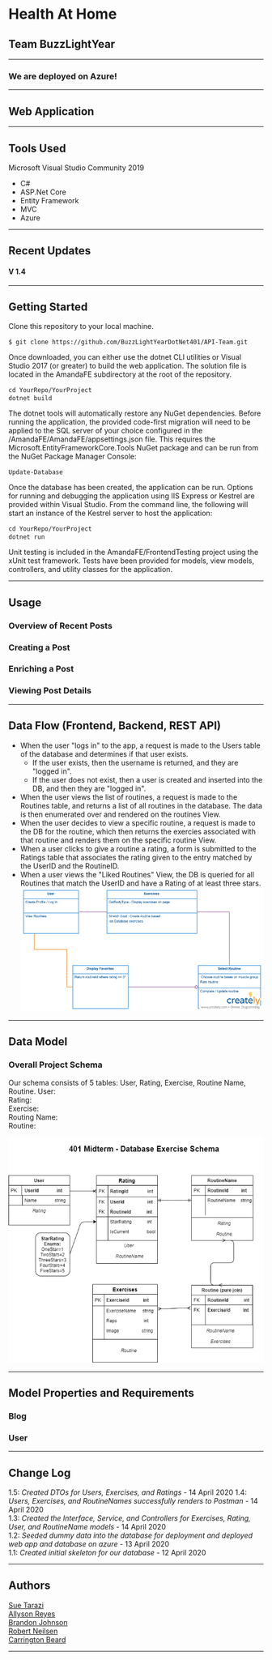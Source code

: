 # Health At Home

## Team BuzzLightYear
---
### We are deployed on Azure!

<!-- [project url here] -->

---
## Web Application
<!-- ***[Explain your app, should be at least a paragraph. What does it do? Why should I use? Sell your product!]***

The web application consists of a frontend written in Razor views, HTML, CSS,
Bootstrap, Popper, and jQuery. The backend was written in C# using ASP.NET Core 2, Entity Framework Core, and the MVC framework.

An interface is provided to create new blog
posts, view existing blog posts, edit existing blog posts, delete existing
blog posts, and search by both keywords and usernames. All blog posts can be
enriched using Azure Language Services (part of Microsoft's Cognitive Services
suite), Bing Image API, and Parallel Dots (for automated tagging of posts via
key phrases detected within the post's body). Image enrichments can be added
based on the overall sentiment score (a range 0.0 - 1.0 related to the mood
of the post) and key phrases / keywords detected in the posts. Optionally, users
can choose to opt-out of these features for privacy or data collection concerns. -->

---

## Tools Used
Microsoft Visual Studio Community 2019 

- C#
- ASP.Net Core
- Entity Framework
- MVC
- Azure
<!-- - Parallel Dots API -->

---

## Recent Updates

#### V 1.4
<!-- *Added OAuth for MySpace* - 23 Jan 2003 -->

---

## Getting Started

Clone this repository to your local machine.

```
$ git clone https://github.com/BuzzLightYearDotNet401/API-Team.git
```
Once downloaded, you can either use the dotnet CLI utilities or Visual Studio 2017 (or greater) to build the web application. The solution file is located in the AmandaFE subdirectory at the root of the repository.
```
cd YourRepo/YourProject
dotnet build
```
The dotnet tools will automatically restore any NuGet dependencies. Before running the application, the provided code-first migration will need to be applied to the SQL server of your choice configured in the /AmandaFE/AmandaFE/appsettings.json file. This requires the Microsoft.EntityFrameworkCore.Tools NuGet package and can be run from the NuGet Package Manager Console:
```
Update-Database
```
Once the database has been created, the application can be run. Options for running and debugging the application using IIS Express or Kestrel are provided within Visual Studio. From the command line, the following will start an instance of the Kestrel server to host the application:
```
cd YourRepo/YourProject
dotnet run
```
Unit testing is included in the AmandaFE/FrontendTesting project using the xUnit test framework. Tests have been provided for models, view models, controllers, and utility classes for the application.

---

## Usage
<!-- ***[Provide some images of your app with brief description as title]*** -->

### Overview of Recent Posts
<!-- ![Overview of Recent Posts](https://via.placeholder.com/500x250) -->

### Creating a Post
<!-- ![Post Creation](https://via.placeholder.com/500x250) -->

### Enriching a Post
<!-- ![Enriching Post](https://via.placeholder.com/500x250) -->

### Viewing Post Details
<!-- ![Details of Post](https://via.placeholder.com/500x250) -->

---
## Data Flow (Frontend, Backend, REST API)
- When the user "logs in" to the app, a request is made to the Users table of the database and determines if that user exists.
  - If the user exists, then the username is returned, and they are "logged in".
  - If the user does not exist, then a user is created and inserted into the DB, and then they are "logged in".
- When the user views the list of routines, a request is made to the Routines table, and returns a list of all routines in the database. The data is then enumerated over and rendered on the routines View.
- When the user decides to view a specific routine, a request is made to the DB for the routine, which then returns the exercies associated with that routine and renders them on the specific routine View.
- When a user clicks to give a routine a rating, a form is submitted to the Ratings table that associates the rating given to the entry matched by the UserID and the RoutineID.
- When a user views the "Liked Routines" View, the DB is queried for all Routines that match the UserID and have a Rating of at least three stars.  
![Domain Model](./assets/DomainModel410.png)

---
## Data Model

### Overall Project Schema
<!-- ***[Add a description of your DB schema. Explain the relationships to me.]***
![Database Schema](/assets/img/ERD.png) -->
Our schema consists of 5 tables: User, Rating, Exercise, Routine Name, Routine. 
User:  
Rating:  
Exercise:  
Routing Name:  
Routine:  

![Database Schema](./assets/HealthAtHomeERD.png)

---
## Model Properties and Requirements

### Blog

<!-- | Parameter | Type | Required |
| --- | --- | --- |
| ID  | int | YES |
| Summary | string | YES |
| Content | string | YES |
| Tags | string(s) | NO |
| Picture | img jpeg/png | NO |
| Sentiment | float | NO |
| Keywords | string(s) | NO |
| Related Posts | links | NO |
| Date | date/time object | YES | -->


### User

<!-- | Parameter | Type | Required |
| --- | --- | --- |
| ID  | int | YES |
| Name/Author | string | YES |
| Posts | list | YES | -->

---

## Change Log
1.5: *Created DTOs for Users, Exercises, and Ratings* - 14 April 2020 
1.4: *Users, Exercises, and RoutineNames successfully renders to Postman* - 14 April 2020  
1.3: *Created the Interface, Service, and Controllers for Exercises, Rating, User, and RoutineName models* - 14 April 2020  
1.2: *Seeded dummy data into the database for deployment and deployed web app and database on azure* - 13 April 2020  
1.1: *Created initial skeleton for our database* - 12 April 2020   

---

## Authors
[Sue Tarazi](https://www.linkedin.com/in/sue-tarazi-b792b520/)  
[Allyson Reyes](https://www.linkedin.com/in/allyson-reyes/)  
[Brandon Johnson](https://www.linkedin.com/in/brandon-johnson-33a581109/)   
[Robert Neilsen](https://www.linkedin.com/in/robertjnielsen/)  
[Carrington Beard](https://www.linkedin.com/in/carrington-beard/)

---
